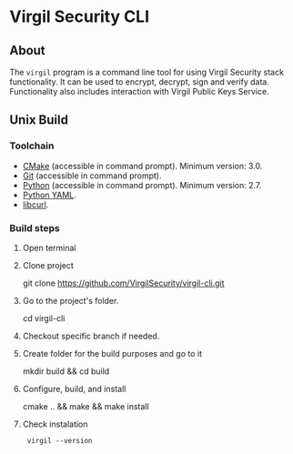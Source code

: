 # Virgil Security CLI

## About

The `virgil`  program  is a command line tool for using Virgil Security stack functionality.
It can be used to encrypt, decrypt, sign and verify data.
Functionality also includes interaction with Virgil Public Keys Service.

## Unix Build

### Toolchain

*   [CMake](http://www.cmake.org/) (accessible in command prompt). Minimum version: 3.0.
*   [Git](http://git-scm.com/) (accessible in command prompt).
*   [Python](https://www.python.org/) (accessible in command prompt). Minimum version: 2.7.
*   [Python YAML](http://pyyaml.org/).
*   [libcurl](http://curl.haxx.se/libcurl/).

### Build steps

1.   Open terminal

1.   Clone project

        git clone https://github.com/VirgilSecurity/virgil-cli.git

1.   Go to the project's folder.

        cd virgil-cli

1.   Checkout specific branch if needed.

1.   Create folder for the build purposes and go to it

        mkdir build && cd build

1.   Configure, build, and install

        cmake .. && make && make install

1. Check instalation

        virgil --version
